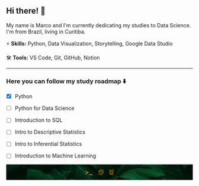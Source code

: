 ## Hi there! 🍃

My name is Marco and I'm currently dedicating my studies to Data Science. I'm from Brazil, living in Curitiba.

⚡ __Skills:__ Python, Data Visualization, Storytelling, Google Data Studio

🛠️ __Tools:__ VS Code, Git, GitHub, Notion

---

### Here you can follow my study roadmap ⬇️
- [x] Python
- [ ] Python for Data Science
- [ ] Introduction to SQL
- [ ] Intro to Descriptive Statistics
- [ ] Intro to Inferential Statistics
- [ ] Introduction to Machine Learning


![](assets/profile-bottom.jpg)